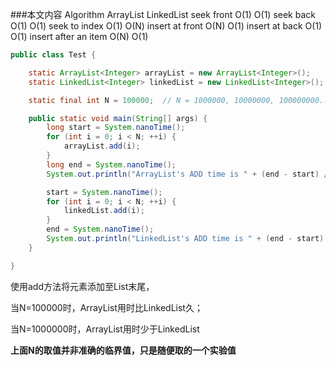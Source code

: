 ###本文内容
Algorithm           ArrayList   LinkedList
seek front            O(1)         O(1)
seek back             O(1)         O(1)
seek to index         O(1)         O(N)
insert at front       O(N)         O(1)
insert at back        O(1)         O(1)
insert after an item  O(N)         O(1)


```java
public class Test {

    static ArrayList<Integer> arrayList = new ArrayList<Integer>();
    static LinkedList<Integer> linkedList = new LinkedList<Integer>();

    static final int N = 100000;  // N = 1000000, 10000000, 100000000...

    public static void main(String[] args) {
        long start = System.nanoTime();
        for (int i = 0; i < N; ++i) {
            arrayList.add(i);
        }
        long end = System.nanoTime();
        System.out.println("ArrayList's ADD time is " + (end - start) / 1000 + " ms.");

        start = System.nanoTime();
        for (int i = 0; i < N; ++i) {
            linkedList.add(i);
        }
        end = System.nanoTime();
        System.out.println("LinkedList's ADD time is " + (end - start) / 1000 + " ms.");
    }

}
```

使用add方法将元素添加至List末尾，

当N=100000时，ArrayList用时比LinkedList久；

当N=1000000时，ArrayList用时少于LinkedList

**上面N的取值并非准确的临界值，只是随便取的一个实验值**
